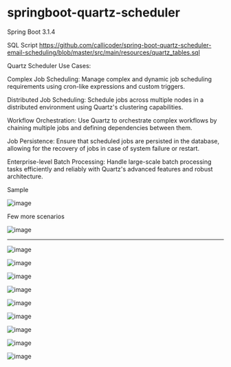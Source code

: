 # springboot-quartz-scheduler
Spring Boot 3.1.4

SQL Script
https://github.com/callicoder/spring-boot-quartz-scheduler-email-scheduling/blob/master/src/main/resources/quartz_tables.sql


Quartz Scheduler Use Cases:

Complex Job Scheduling: Manage complex and dynamic job scheduling requirements using cron-like expressions and custom triggers.

Distributed Job Scheduling: Schedule jobs across multiple nodes in a distributed environment using Quartz's clustering capabilities.

Workflow Orchestration: Use Quartz to orchestrate complex workflows by chaining multiple jobs and defining dependencies between them.

Job Persistence: Ensure that scheduled jobs are persisted in the database, allowing for the recovery of jobs in case of system failure or restart.

Enterprise-level Batch Processing: Handle large-scale batch processing tasks efficiently and reliably with Quartz's advanced features and robust architecture.

Sample

![image](https://github.com/srss-pocs/springboot-quartz-scheduler/assets/145287517/f55064ab-0ca1-4865-9a50-3027c36265af)

Few more scenarios

![image](https://github.com/srss-pocs/springboot-quartz-scheduler/assets/145287517/e3507b38-34a5-401b-91ea-ce6b5faacb43)


----------------------------------------------------------------------------------------------------------------------------------------

![image](https://github.com/srss-pocs/springboot-quartz-scheduler/assets/145287517/2d9607f0-58fe-4aed-86ab-7cc36ee0a680)

![image](https://github.com/srss-pocs/springboot-quartz-scheduler/assets/145287517/5b8b85c3-6000-4549-8133-195da0199573)

![image](https://github.com/srss-pocs/springboot-quartz-scheduler/assets/145287517/4fc4e963-aca3-4a73-a127-77b0bab54dba)

![image](https://github.com/srss-pocs/springboot-quartz-scheduler/assets/145287517/3396b9e8-c577-492c-b7f2-fecdf8fba551)

![image](https://github.com/srss-pocs/springboot-quartz-scheduler/assets/145287517/9be57d35-293b-47ed-aab8-962f44b9d188)

![image](https://github.com/srss-pocs/springboot-quartz-scheduler/assets/145287517/2c23ce69-0eef-4693-b617-efe55467ff5e)

![image](https://github.com/srss-pocs/springboot-quartz-scheduler/assets/145287517/bcf74615-4e4d-42c1-87bb-a67aa0b2ac24)

![image](https://github.com/srss-pocs/springboot-quartz-scheduler/assets/145287517/4cd659b9-d554-442f-8314-d90cf9c4af04)

![image](https://github.com/srss-pocs/springboot-quartz-scheduler/assets/145287517/4eb9abcd-1bb2-4222-8259-e102ec018d35)














